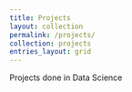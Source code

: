 ```yaml
---
title: Projects
layout: collection
permalink: /projects/
collection: projects
entries_layout: grid
---
```

Projects done in Data Science
